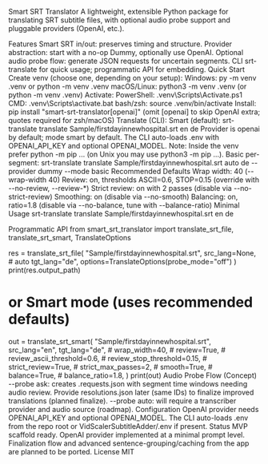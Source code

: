 Smart SRT Translator
A lightweight, extensible Python package for translating SRT subtitle files, with optional audio probe support and pluggable providers (OpenAI, etc.).

Features
Smart SRT in/out: preserves timing and structure.
Provider abstraction: start with a no-op Dummy, optionally use OpenAI.
Optional audio probe flow: generate JSON requests for uncertain segments.
CLI srt-translate for quick usage; programmatic API for embedding.
Quick Start
Create venv (choose one, depending on your setup):
Windows: py -m venv .venv or python -m venv .venv
macOS/Linux: python3 -m venv .venv (or python -m venv .venv)
Activate:
PowerShell: .venv\Scripts\Activate.ps1
CMD: .venv\Scripts\activate.bat
bash/zsh: source .venv/bin/activate
Install: pip install "smart-srt-translator[openai]" (omit [openai] to skip OpenAI extra; quotes required for zsh/macOS)
Translate (CLI):
Smart (default): srt-translate translate Sample/firstdayinnewhospital.srt en de
Provider is openai by default; mode smart by default.
The CLI auto-loads .env with OPENAI_API_KEY and optional OPENAI_MODEL.
Note: Inside the venv prefer python -m pip ... (on Unix you may use python3 -m pip ...).
Basic per-segment: srt-translate translate Sample/firstdayinnewhospital.srt auto de --provider dummy --mode basic
Recommended Defaults
Wrap width: 40 (--wrap-width 40)
Review: on, thresholds ASCII=0.6, STOP=0.15 (override with --no-review, --review-*)
Strict review: on with 2 passes (disable via --no-strict-review)
Smoothing: on (disable via --no-smooth)
Balancing: on, ratio=1.8 (disable via --no-balance, tune with --balance-ratio)
Minimal Usage
srt-translate translate Sample/firstdayinnewhospital.srt en de

Programmatic API
from smart_srt_translator import translate_srt_file, translate_srt_smart, TranslateOptions

res = translate_srt_file(
    "Sample/firstdayinnewhospital.srt",
    src_lang=None,  # auto
    tgt_lang="de",
    options=TranslateOptions(probe_mode="off")
)
print(res.output_path)

# or Smart mode (uses recommended defaults)
out = translate_srt_smart(
    "Sample/firstdayinnewhospital.srt",
    src_lang="en",
    tgt_lang="de",
    # wrap_width=40,
    # review=True,
    # review_ascii_threshold=0.6,
    # review_stop_threshold=0.15,
    # strict_review=True,
    # strict_max_passes=2,
    # smooth=True,
    # balance=True,
    # balance_ratio=1.8,
)
print(out)
Audio Probe Flow (Concept)
--probe ask: creates <output>.requests.json with segment time windows needing audio review.
Provide resolutions.json later (same IDs) to finalize improved translations (planned finalize).
--probe auto: will require a transcriber provider and audio source (roadmap).
Configuration
OpenAI provider needs OPENAI_API_KEY and optional OPENAI_MODEL.
The CLI auto-loads .env from the repo root or VidScalerSubtitleAdder/.env if present.
Status
MVP scaffold ready. OpenAI provider implemented at a minimal prompt level.
Finalization flow and advanced sentence-grouping/caching from the app are planned to be ported.
License
MIT